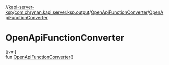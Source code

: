 //[kapi-server-ksp](../../../index.md)/[com.chrynan.kapi.server.ksp.output](../index.md)/[OpenApiFunctionConverter](index.md)/[OpenApiFunctionConverter](-open-api-function-converter.md)

# OpenApiFunctionConverter

[jvm]\
fun [OpenApiFunctionConverter](-open-api-function-converter.md)()
